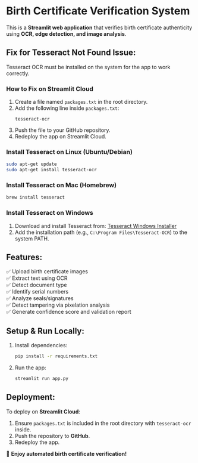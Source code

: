 # Birth Certificate Verification System

This is a **Streamlit web application** that verifies birth certificate authenticity using **OCR, edge detection, and image analysis**.

## Fix for Tesseract Not Found Issue:
Tesseract OCR must be installed on the system for the app to work correctly.

### How to Fix on **Streamlit Cloud**
1. Create a file named `packages.txt` in the root directory.
2. Add the following line inside `packages.txt`:
   ```
   tesseract-ocr
   ```
3. Push the file to your GitHub repository.
4. Redeploy the app on Streamlit Cloud.

### Install Tesseract on **Linux (Ubuntu/Debian)**
```sh
sudo apt-get update
sudo apt-get install tesseract-ocr
```

### Install Tesseract on **Mac (Homebrew)**
```sh
brew install tesseract
```

### Install Tesseract on **Windows**
1. Download and install Tesseract from: [Tesseract Windows Installer](https://github.com/UB-Mannheim/tesseract/wiki)
2. Add the installation path (e.g., `C:\Program Files\Tesseract-OCR`) to the system PATH.

## Features:
✅ Upload birth certificate images  
✅ Extract text using OCR  
✅ Detect document type  
✅ Identify serial numbers  
✅ Analyze seals/signatures  
✅ Detect tampering via pixelation analysis  
✅ Generate confidence score and validation report  

## Setup & Run Locally:
1. Install dependencies:
   ```sh
   pip install -r requirements.txt
   ```
2. Run the app:
   ```sh
   streamlit run app.py
   ```

## Deployment:
To deploy on **Streamlit Cloud**:
1. Ensure `packages.txt` is included in the root directory with `tesseract-ocr` inside.
2. Push the repository to **GitHub**.
3. Redeploy the app.

🚀 **Enjoy automated birth certificate verification!**
